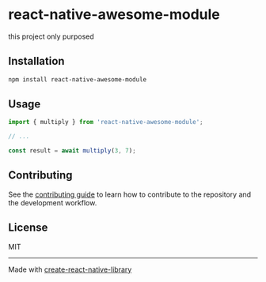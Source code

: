 # react-native-awesome-module

this project only purposed

## Installation

```sh
npm install react-native-awesome-module
```

## Usage


```js
import { multiply } from 'react-native-awesome-module';

// ...

const result = await multiply(3, 7);
```


## Contributing

See the [contributing guide](CONTRIBUTING.md) to learn how to contribute to the repository and the development workflow.

## License

MIT

---

Made with [create-react-native-library](https://github.com/callstack/react-native-builder-bob)
